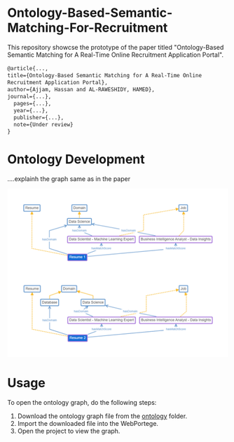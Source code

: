 # Ontology-Based-Semantic-Matching-For-Recruitment
This repository showcse the prototype of the paper titled "Ontology-Based Semantic Matching for A Real-Time Online Recruitment Application Portal". 

```
@article{...,
title={Ontology-Based Semantic Matching for A Real-Time Online Recruitment Application Portal},
author={Ajjam, Hassan and AL-RAWESHIDY, HAMED},
journal={...},
  pages={...},
  year={...},
  publisher={...},
  note={Under review}  
}
```
# Ontology Development 
....explainh the graph same as in the paper

<p align="center">
  <img src="images/Graph.png" width="700" title="Ontology Prototype">
</p>

# Usage
To open the ontology graph, do the following steps:
1. Download the ontology graph file from the [ontology](https://github.com/HassanAjjam2/Ontology-Based-Semantic-Matching-For-Recruitment/tree/main/ontology) folder.
2. Import the downloaded file into the WebPortege.
3. Open the project to view the graph.  
